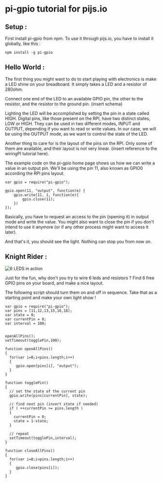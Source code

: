 # pi-gpio tutorial for pijs.io

## Setup :

First install pi-gpio from npm. To use it through pijs.io, you have to install it globally, like this :

	npm install -g pi-gpio


## Hello World :

The first thing you might want to do to start playing with electronics is make a LED shine on your breadboard.
It simply takes a LED and a resistor of 280ohm.

Connect one end of the LED to an available GPIO pin, the other to the resistor, and the resistor to the ground pin. (insert schema) 

Lighting the LED will be accomplished by setting the pin in a state called HIGH. Digital pins, like those present on the RPI, have two distinct states, LOW or HIGH. They can be used in two different modes, INPUT and OUTPUT, depending if you want to read or write values. In our case, we will be using the OUTPUT mode, as we want to control the state of the LED.

Another thing to care for is the layout of the pins on the RPI. Only some of them are available, and their layout is not very linear. (insert reference to the wiringPI tutorial here).

The example code on the pi-gpio home page shows us how we can write a value in an output pin. We'll be using the pin 11, also known as GPIO0 according the RPI pins layout.

	var gpio = require("pi-gpio");

	gpio.open(11, "output", function(e) {
		gpio.write(11, 1, function(e){
			gpio.close(11);
		})
	});

Basically, you have to request an access to the pin (opening it) in output mode and write the value. You might also want to close the pin if you don't intend to use it anymore (or if any other process might want to access it later).

And that's it, you should see the light. Nothing can stop you from now on.


## Knight Rider :

![6 LEDS in action](https://raw.github.com/boblemarin/pi-gpio-tutorial/master/leds.gif)


Just for the fun, why don't you try to wire 6 leds and resistors ? Find 6 free GPIO pins on your board, and make a nice layout.

The following script should turn them on and off in sequence. Take that as a starting point and make your own light show !


	var gpio = require("pi-gpio");
	var pins = [11,12,13,15,16,18];
	var state = 0;
	var currentPin = 0;
	var interval = 100;


	openAllPins();
	setTimeout(togglePin,100);

	function openAllPins() 
	{
	  for(var i=0;i<pins.length;i++)
	  {
	     gpio.open(pins[i], "output");
	  }
	}

	function togglePin()
	{
	  // set the state of the current pin
	  gpio.write(pins[currentPin], state);

	  // find next pin (invert state if needed)
	  if ( ++currentPin >= pins.length ) 
	  {
	    currentPin = 0;
	    state = 1-state;
	  }

	  // repeat
	  setTimeout(togglePin,interval);
	}

	function closeAllPins() 
	{
	  for(var i=0;i<pins.length;i++)
	  {
	     gpio.close(pins[i]);
	  }
	}